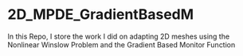 # 2D_MPDE_GradientBasedM
In this Repo, I store the work I did on adapting 2D meshes using the Nonlinear Winslow Problem and the Gradient Based Monitor Function
